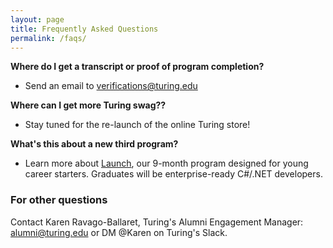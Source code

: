 ```yaml
---
layout: page
title: Frequently Asked Questions
permalink: /faqs/
---
```


**Where do I get a transcript or proof of program completion?**
* Send an email to <a href="mailto:verifications@turing.edu">verifications@turing.edu</a> 

**Where can I get more Turing swag??**
* Stay tuned for the re-launch of the online Turing store!

**What's this about a new third program?**
* Learn more about <a href="https://writing.turing.edu/code-school-vs-college-degree/" target="_blank">Launch</a>, our 9-month program designed for young career starters. Graduates will be enterprise-ready C#/.NET developers.

### For other questions
Contact Karen Ravago-Ballaret, Turing's Alumni Engagement Manager: <a href="mailto:alumni@turing.edu">alumni@turing.edu</a> or DM @Karen on Turing's Slack.
